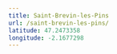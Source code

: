 ```yaml
---
title: Saint-Brevin-les-Pins
url: /saint-brevin-les-pins/
latitude: 47.2473358
longitude: -2.1677298
---
```

